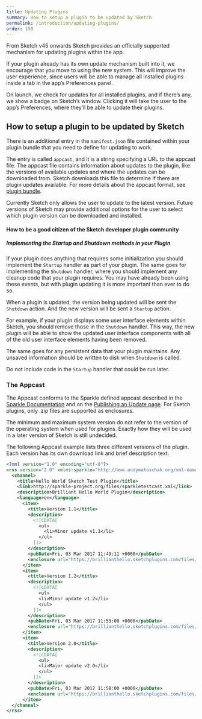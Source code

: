 ```yaml
---
title: Updating Plugins
summary: How to setup a plugin to be updated by Sketch
permalink: /introduction/updating-plugins/
order: 150
---
```


From Sketch v45 onwards Sketch provides an officially supported mechanism for updating plugins within the app.

If your plugin already has its own update mechanism built into it, we encourage that you move to using the new system. This will improve the user experience, since users will be able to manage all installed plugins inside a tab in the app’s Preferences panel.

On launch, we check for updates for all installed plugins, and if there’s any, we show a badge on Sketch’s window. Clicking it will take the user to the app’s Preferences, where they’ll be able to update their plugins.

## How to setup a plugin to be updated by Sketch

There is an additional entry in the `manifest.json` file contained within your plugin bundle that you need to define for updating to work. 

The entry is called `appcast`, and it is a string specifying a URL to the appcast file. The appcast file contains information about updates to the plugin, like the versions of available updates and where the updates can be downloaded from. Sketch downloads this file to determine if there are plugin updates available. For more details about the appcast format, see [plugin bundle](/introduction/plugin-bundles/#appcast).

Currently Sketch only allows the user to update to the latest version. Future versions of Sketch may provide additional options for the user to select which plugin version can be downloaded and installed.

#### How to be a good citizen of the Sketch developer plugin community

##### Implementing the Startup and Shutdown methods in your Plugin

If your plugin does anything that requires some initialization you should implement the `Startup` handler as part of your plugin. The same goes for implementing the `Shutdown` handler, where you should implement any cleanup code that your plugin requires.
You may have already been using these events, but with plugin updating it is more important than ever to do so.

When a plugin is updated, the version being updated will be sent the `Shutdown` action. And the new version will be sent a `Startup` action.

For example, if your plugin displays some user interface elements within Sketch, you should remove those in the `Shutdown` handler. This way, the new plugin will be able to show the updated user interface components with all of the old user interface elements having been removed.

The same goes for any persistent data that your plugin maintains. Any unsaved information should be written to disk when `Shutdown` is called.

Do not include code in the `Startup` handler that could be run later. 


### The Appcast

The Appcast conforms to the Sparkle defined appcast described in the [Sparkle Documentation](https://sparkle-project.org/documentation/) and on the [Publishing an Update page](https://sparkle-project.org/documentation/publishing/#publishing-an-update). For Sketch plugins, only .zip files are supported as enclosures.

The minimum and maximum system version do not refer to the version of the operating system when used for plugins. Exactly how they will be used in a later version of Sketch is still undecided.

The following Appcast example lists three different versions of the plugin. Each version has its own download link and brief description text.

```xml
<?xml version="1.0" encoding="utf-8"?>
<rss version="2.0" xmlns:sparkle="http://www.andymatuschak.org/xml-namespaces/sparkle"  xmlns:dc="http://purl.org/dc/elements/1.1/">
  <channel>
    <title>Hello World Sketch Test Plugin</title>
    <link>http://sparkle-project.org/files/sparkletestcast.xml</link>
    <description>Brilliant Hello World Plugin</description>
    <language>en</language>
      <item>
        <title>Version 1.1</title>
        <description>
          <![CDATA[
            <ul>
              <li>Minor update v1.1</li>
            </ul>
          ]]>
        </description>
        <pubDate>Fri, 03 Mar 2017 11:49:11 +0000</pubDate>
        <enclosure url="https://brillianthello.sketchplugins.com/files/HelloWorldSketchPluginTestv11.zip" sparkle:version="1.1" length="107758" type="application/octet-stream" />
      </item>
      <item>
        <title>Version 1.2</title>
        <description>
          <![CDATA[
            <ul>
            <li>Minor update v1.2</li>
            </ul>
          ]]>
        </description>
        <pubDate>Fri, 03 Mar 2017 11:53:00 +0000</pubDate>
        <enclosure url="https://brillianthello.sketchplugins.com/files/HelloWorldSketchPluginTestv12.zip" sparkle:version="1.2" length="107821" type="application/octet-stream" />
      </item>
      <item>
        <title>Version 2.0</title>
        <description>
          <![CDATA[
            <ul>
            <li>Major update v2.0</li>
            </ul>
          ]]>
        </description>
        <pubDate>Fri, 03 Mar 2017 11:58:00 +0000</pubDate>
        <enclosure url="https://brillianthello.sketchplugins.com/files/HelloWorldSketchPluginTestv20.zip" sparkle:version="2.0" length="111042" type="application/octet-stream" />
      </item>
  </channel>
</rss>
```
